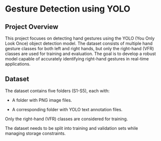 # Gesture Detection using YOLO

## Project Overview

This project focuses on detecting hand gestures using the YOLO (You Only Look Once) object detection model. The dataset consists of multiple hand gesture classes for both left and right hands, but only the right-hand (VFR) classes are used for training and evaluation. The goal is to develop a robust model capable of accurately identifying right-hand gestures in real-time applications.

## Dataset

The dataset contains five folders (S1-S5), each with:

- A folder with PNG image files.

- A corresponding folder with YOLO text annotation files.

Only the right-hand (VFR) classes are considered for training.

The dataset needs to be split into training and validation sets while managing storage constraints.
